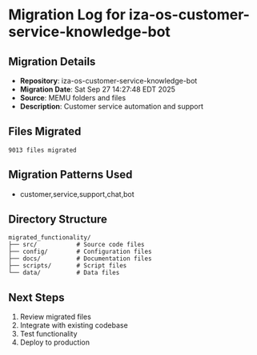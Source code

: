 # Migration Log for iza-os-customer-service-knowledge-bot

## Migration Details
- **Repository**: iza-os-customer-service-knowledge-bot
- **Migration Date**: Sat Sep 27 14:27:48 EDT 2025
- **Source**: MEMU folders and files
- **Description**: Customer service automation and support

## Files Migrated
    9013 files migrated

## Migration Patterns Used
- customer,service,support,chat,bot

## Directory Structure
```
migrated_functionality/
├── src/           # Source code files
├── config/        # Configuration files
├── docs/          # Documentation files
├── scripts/       # Script files
└── data/          # Data files
```

## Next Steps
1. Review migrated files
2. Integrate with existing codebase
3. Test functionality
4. Deploy to production

